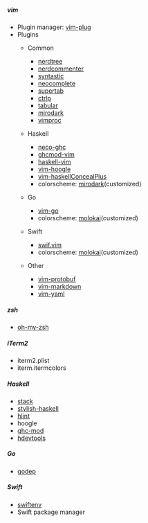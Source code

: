 ##### vim
- Plugin manager: [vim-plug](https://github.com/junegunn/vim-plug)
- Plugins
    - Common
        - [nerdtree](https://github.com/scrooloose/nerdtree)
        - [nerdcommenter](https://github.com/scrooloose/nerdcommenter)
        - [syntastic](https://github.com/scrooloose/syntastic)
        - [neocomplete](https://github.com/Shougo/neocomplete.vim)
        - [supertab](https://github.com/ervandew/supertab)
        - [ctrlp](https://github.com/ctrlpvim/ctrlp.vim)
        - [tabular](https://github.com/godlygeek/tabular)
        - [mirodark](https://github.com/djjcast/mirodark)
        - [vimproc](https://github.com/Shougo/vimproc.vim)
        
    - Haskell
        - [neco-ghc](https://github.com/eagletmt/neco-ghc)
        - [ghcmod-vim](https://github.com/eagletmt/ghcmod-vim)
        - [haskell-vim](https://github.com/neovimhaskell/haskell-vim)
        - [vim-hoogle](https://github.com/Twinside/vim-hoogle)
        - [vim-haskellConcealPlus](https://github.com/enomsg/vim-haskellConcealPlus)
        - colorscheme: [mirodark](https://github.com/djjcast/mirodark)(customized)

    - Go
        - [vim-go](https://github.com/fatih/vim-go)
        - colorscheme: [molokai](https://github.com/tomasr/molokai)(customized)

    - Swift
        - [swif.vim](https://github.com/keith/swift.vim)
        - colorscheme: [molokai](https://github.com/tomasr/molokai)(customized)
        
    - Other
        - [vim-protobuf](https://github.com/uarun/vim-protobuf)
        - [vim-markdown](https://github.com/plasticboy/vim-markdown)
        - [vim-yaml](https://github.com/stephpy/vim-yaml)

##### zsh
- [oh-my-zsh](https://github.com/robbyrussell/oh-my-zsh)

##### iTerm2
- iterm2.plist
- iterm.itermcolors

##### Haskell
- [stack](http://docs.haskellstack.org/en/stable/README/)
- [stylish-haskell](https://github.com/jaspervdj/stylish-haskell)
- [hlint](https://github.com/ndmitchell/hlint)
- hoogle
- [ghc-mod](https://github.com/DanielG/ghc-mod)
- [hdevtools](https://github.com/bitc/hdevtools)

##### Go
- [godep](https://github.com/tools/godep)

##### Swift
- [swiftenv](https://github.com/kylef/swiftenv)
- Swift package manager

